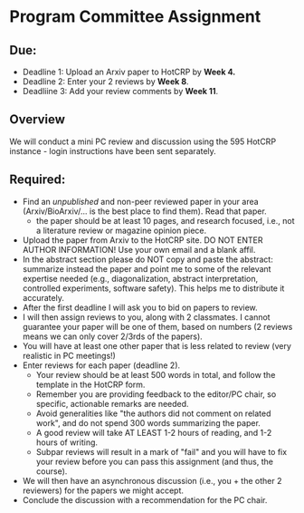 # Program Committee Assignment

## Due:

- Deadline 1: Upload an Arxiv paper to HotCRP by **Week 4.**
- Deadline 2: Enter your 2 reviews by **Week 8**. 
- Deadliine 3: Add your review comments by **Week 11**.

## Overview

We will conduct a mini PC review and discussion using the 595 HotCRP instance - login instructions have been sent separately. 

## Required:

- Find  an *unpublished* and non-peer reviewed paper in your area (Arxiv/BioArxiv/... is the best place to find them). Read that paper.
  - the paper should be at least 10 pages, and research focused, i.e., not a literature review or magazine opinion piece. 
- Upload the paper from Arxiv to the HotCRP site. DO NOT ENTER AUTHOR INFORMATION! Use your own email and a blank affil.
- In the abstract section please do NOT copy and paste the abstract: summarize instead the paper and point me to some of the relevant expertise needed (e.g., diagonalization, abstract interpretation, controlled experiments, software safety). This helps me to distribute it accurately.
- After the first deadline I will ask you to bid on papers to review.
- I will then assign reviews to you, along with 2 classmates. I cannot guarantee your paper will be one of them, based on numbers (2 reviews means we can only cover 2/3rds of the papers).
- You will have at least one other paper that is less related to review (very realistic in PC meetings!)
- Enter reviews for each paper (deadline 2).
    - Your review should be at least 500 words in total, and follow the template in the HotCRP form.
    - Remember you are providing feedback to the editor/PC chair, so specific, actionable remarks are needed.
    - Avoid generalities like "the authors did not comment on related work", and do not spend 300 words summarizing the paper.
    - A good review will take AT LEAST 1-2 hours of reading, and 1-2 hours of writing.
    - Subpar reviews will result in a mark of "fail" and you will have to fix your review before you can pass this assignment (and thus, the course).
-  We will then have an asynchronous discussion (i.e., you + the other 2 reviewers) for the papers we might accept. 
- Conclude the discussion with a recommendation for the PC chair.
